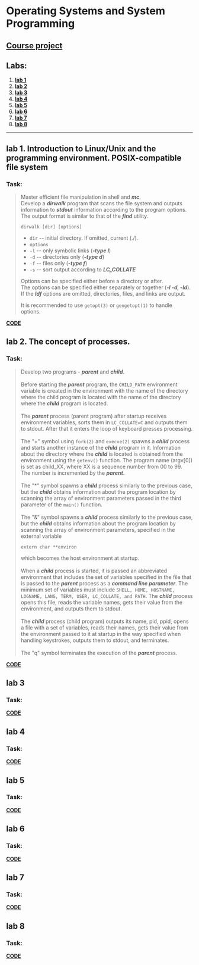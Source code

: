 # Operating Systems and System Programming

## **[Course project](https://github.com/gabrpavel/BSUIR/tree/c875cec851be8d9038b12b4e3021f9fdfb976884/term4/%D0%9E%D0%A1%D0%B8%D0%A1%D0%9F/course%20work)**

## Labs:
1. **[lab 1](https://github.com/gabrpavel/BSUIR/tree/main/term4/%D0%9E%D0%A1%D0%B8%D0%A1%D0%9F/labs/lab1)**
2. **[lab 2](https://github.com/gabrpavel/BSUIR/tree/main/term4/%D0%9E%D0%A1%D0%B8%D0%A1%D0%9F/labs/lab2)**
3. **[lab 3](https://github.com/gabrpavel/BSUIR/tree/main/term4/%D0%9E%D0%A1%D0%B8%D0%A1%D0%9F/labs/lab3)**
4. **[lab 4](https://github.com/gabrpavel/BSUIR/tree/main/term4/%D0%9E%D0%A1%D0%B8%D0%A1%D0%9F/labs/lab4)**
5. **[lab 5](https://github.com/gabrpavel/BSUIR/tree/main/term4/%D0%9E%D0%A1%D0%B8%D0%A1%D0%9F/labs/lab5)**
6. **[lab 6](https://github.com/gabrpavel/BSUIR/tree/main/term4/%D0%9E%D0%A1%D0%B8%D0%A1%D0%9F/labs/lab6)**
7. **[lab 7](https://github.com/gabrpavel/BSUIR/tree/main/term4/%D0%9E%D0%A1%D0%B8%D0%A1%D0%9F/labs/lab7)**
8. **[lab 8](https://github.com/gabrpavel/BSUIR/tree/main/term4/%D0%9E%D0%A1%D0%B8%D0%A1%D0%9F/labs/lab8)**

---

## lab 1. Introduction to Linux/Unix and the programming environment. POSIX-compatible file system
### Task: 
> Master efficient file manipulation in shell and ***mc***.<br>
> Develop a ***dirwalk*** program that scans the file system and outputs information to ***stdout*** information according to the program options.<br>
> The output format is similar to that of the ***find*** utility.<br>
> ```
> dirwalk [dir] [options]
> ```
> - `dir` -- initial directory. If omitted, current (./).<br>
> - `options`<br>
> - `-l` -- only symbolic links (***-type l***)<br>
> - `-d` -- directories only (***-type d***)<br>
> - `-f` -- files only (***-type f***)<br>
> - `-s` -- sort output according to ***LC_COLLATE***<br>
>
> Options can be specified either before a directory or after.<br>
> The options can be specified either separately or together (***-l -d, -ld***).<br>
> If the ***ldf*** options are omitted, directories, files, and links are output.<br>
>
> It is recommended to use `getopt(3)` or `gengetopt(1)` to handle options.<br>

**[CODE](https://github.com/gabrpavel/BSUIR/tree/9f3129f04189a5d92798a86c7ade416e78da5872/term4/%D0%9E%D0%A1%D0%B8%D0%A1%D0%9F/labs/lab1)**

## lab 2. The concept of processes.
### Task:
> Develop two programs - ***parent*** and ***child***.<br><br>
> Before starting the ***parent*** program, the `CHILD_PATH` environment variable is created in the environment with the name of the directory where the child program is located with the name of the directory where the ***child*** program is located.<br><br>
> The ***parent*** process (parent program) after startup receives environment variables, sorts them in `LC_COLLATE=C` and outputs them to stdout. After that it enters the loop of keyboard presses processing.<br><br>
> The "+" symbol using `fork(2)` and `execve(2)` spawns a ***child*** process and starts another instance of the ***child*** program in it. Information about the directory where the ***child*** is located is obtained from the environment using the `getenv()` function. The program name (argv[0]) is set as child_XX, where XX is a sequence number from 00 to 99. The number is incremented by the ***parent***.<br><br>
> The "*" symbol spawns a ***child*** process similarly to the previous case, but the ***child*** obtains information about the program location by scanning the array of environment parameters passed in the third parameter of the `main()` function.<br><br>
> The "&" symbol spawns a ***child*** process similarly to the previous case, but the ***child*** obtains information about the program location by scanning the array of environment parameters, specified in the external variable
> ```
> extern char **environ
> ```
> which becomes the host environment at startup.<br><br>
> When a ***child*** process is started, it is passed an abbreviated environment that includes the set of variables specified in the file that is passed to the ***parent*** process as a ***command line parameter***. The minimum set of variables must include `SHELL, HOME, HOSTNAME, LOGNAME, LANG, TERM, USER, LC_COLLATE, and PATH`. The ***child*** process opens this file, reads the variable names, gets their value from the environment, and outputs them to stdout.<br><br>
> The ***child*** process (child program) outputs its name, pid, ppid, opens a file with a set of variables, reads their names, gets their value from the environment passed to it at startup in the way specified when handling keystrokes, outputs them to stdout, and terminates.<br><br>
> The "q" symbol terminates the execution of the ***parent*** process.

**[CODE](https://github.com/gabrpavel/BSUIR/tree/5b85104fb9b4c6dd0b85fc7e2d692863a9cca166/term4/%D0%9E%D0%A1%D0%B8%D0%A1%D0%9F/labs/lab2)**

## lab 3 
### Task: 


**[CODE](https://github.com/gabrpavel/BSUIR/tree/5b85104fb9b4c6dd0b85fc7e2d692863a9cca166/term4/%D0%9E%D0%A1%D0%B8%D0%A1%D0%9F/labs/lab3)**

## lab 4 
### Task: 


**[CODE](https://github.com/gabrpavel/BSUIR/tree/5b85104fb9b4c6dd0b85fc7e2d692863a9cca166/term4/%D0%9E%D0%A1%D0%B8%D0%A1%D0%9F/labs/lab4)**

## lab 5 
### Task: 


**[CODE](https://github.com/gabrpavel/BSUIR/tree/5b85104fb9b4c6dd0b85fc7e2d692863a9cca166/term4/%D0%9E%D0%A1%D0%B8%D0%A1%D0%9F/labs/lab5)**

## lab 6 
### Task: 


**[CODE](https://github.com/gabrpavel/BSUIR/tree/5b85104fb9b4c6dd0b85fc7e2d692863a9cca166/term4/%D0%9E%D0%A1%D0%B8%D0%A1%D0%9F/labs/lab6)**

## lab 7 
### Task: 


**[CODE](https://github.com/gabrpavel/BSUIR/tree/5b85104fb9b4c6dd0b85fc7e2d692863a9cca166/term4/%D0%9E%D0%A1%D0%B8%D0%A1%D0%9F/labs/lab7)**

## lab 8 
### Task: 


**[CODE](https://github.com/gabrpavel/BSUIR/tree/5b85104fb9b4c6dd0b85fc7e2d692863a9cca166/term4/%D0%9E%D0%A1%D0%B8%D0%A1%D0%9F/labs/lab8)**
